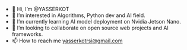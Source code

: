 - 👋 Hi, I’m @YASSERKOT
- 👀 I’m interested in Algorithms, Python dev and AI field.
- 🌱 I’m currently learning AI model deployment on Nvidia Jetson Nano.
- 💞️ I’m looking to collaborate on open source web projects and AI frameworks.
- 📫 How to reach me yasserkotrsi@gmail.com

<!---
YASSERKOT/YASSERKOT is a ✨ special ✨ repository because its `README.md` (this file) appears on your GitHub profile.
You can click the Preview link to take a look at your changes.
--->
